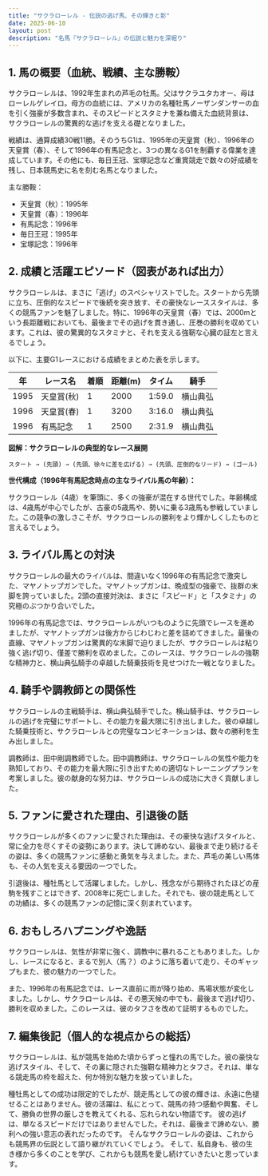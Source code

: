 ```yaml
---
title: "サクラローレル - 伝説の逃げ馬、その輝きと影"
date: 2025-06-10
layout: post
description: "名馬『サクラローレル』の伝説と魅力を深堀り"
---
```


## 1. 馬の概要（血統、戦績、主な勝鞍）

サクラローレルは、1992年生まれの芦毛の牡馬。父はサクラユタカオー、母はローレルゲレイロ。母方の血統には、アメリカの名種牡馬ノーザンダンサーの血を引く強豪が多数含まれ、そのスピードとスタミナを兼ね備えた血統背景は、サクラローレルの驚異的な逃げを支える礎となりました。

戦績は、通算成績30戦11勝。そのうちG1は、1995年の天皇賞（秋）、1996年の天皇賞（春）、そして1996年の有馬記念と、3つの異なるG1を制覇する偉業を達成しています。その他にも、毎日王冠、宝塚記念など重賞競走で数々の好成績を残し、日本競馬史に名を刻む名馬となりました。

主な勝鞍：

* 天皇賞（秋）：1995年
* 天皇賞（春）：1996年
* 有馬記念：1996年
* 毎日王冠：1995年
* 宝塚記念：1996年


## 2. 成績と活躍エピソード（図表があれば出力）

サクラローレルは、まさに「逃げ」のスペシャリストでした。スタートから先頭に立ち、圧倒的なスピードで後続を突き放す、その豪快なレーススタイルは、多くの競馬ファンを魅了しました。特に、1996年の天皇賞（春）では、2000mという長距離戦においても、最後までその逃げを貫き通し、圧巻の勝利を収めています。これは、彼の驚異的なスタミナと、それを支える強靭な心臓の証左と言えるでしょう。

以下に、主要G1レースにおける成績をまとめた表を示します。

| 年 | レース名       | 着順 | 距離(m) | タイム     | 騎手     |
|---|----------------|-----|---------|-----------|----------|
| 1995 | 天皇賞(秋)     | 1   | 2000    | 1:59.0    | 横山典弘 |
| 1996 | 天皇賞(春)     | 1   | 3200    | 3:16.0    | 横山典弘 |
| 1996 | 有馬記念       | 1   | 2500    | 2:31.9    | 横山典弘 |


**図解：サクラローレルの典型的なレース展開**

```
スタート → (先頭) → (先頭、徐々に差を広げる) → (先頭、圧倒的なリード) → (ゴール)
```

**世代構成（1996年有馬記念時点の主なライバル馬の年齢）：**

サクラローレル（4歳）を筆頭に、多くの強豪が混在する世代でした。年齢構成は、4歳馬が中心でしたが、古豪の5歳馬や、勢いに乗る3歳馬も参戦していました。この競争の激しさこそが、サクラローレルの勝利をより輝かしくしたものと言えるでしょう。


## 3. ライバル馬との対決

サクラローレルの最大のライバルは、間違いなく1996年の有馬記念で激突した、マヤノトップガンでした。マヤノトップガンは、晩成型の強豪で、抜群の末脚を誇っていました。2頭の直接対決は、まさに「スピード」と「スタミナ」の究極のぶつかり合いでした。

1996年の有馬記念では、サクラローレルがいつものように先頭でレースを進めましたが、マヤノトップガンは後方からじわじわと差を詰めてきました。最後の直線、マヤノトップガンは驚異的な末脚で迫りましたが、サクラローレルは粘り強く逃げ切り、僅差で勝利を収めました。このレースは、サクラローレルの強靭な精神力と、横山典弘騎手の卓越した騎乗技術を見せつけた一戦となりました。


## 4. 騎手や調教師との関係性

サクラローレルの主戦騎手は、横山典弘騎手でした。横山騎手は、サクラローレルの逃げを完璧にサポートし、その能力を最大限に引き出しました。彼の卓越した騎乗技術と、サクラローレルとの完璧なコンビネーションは、数々の勝利を生み出しました。

調教師は、田中剛調教師でした。田中調教師は、サクラローレルの気性や能力を熟知しており、その能力を最大限に引き出すための適切なトレーニングプランを考案しました。彼の献身的な努力は、サクラローレルの成功に大きく貢献しました。


## 5. ファンに愛された理由、引退後の話

サクラローレルが多くのファンに愛された理由は、その豪快な逃げスタイルと、常に全力を尽くすその姿勢にあります。決して諦めない、最後まで走り続けるその姿は、多くの競馬ファンに感動と勇気を与えました。また、芦毛の美しい馬体も、その人気を支える要因の一つでした。

引退後は、種牡馬として活躍しました。しかし、残念ながら期待されたほどの産駒を残すことはできず、2008年に死亡しました。それでも、彼の競走馬としての功績は、多くの競馬ファンの記憶に深く刻まれています。


## 6. おもしろハプニングや逸話

サクラローレルは、気性が非常に強く、調教中に暴れることもありました。しかし、レースになると、まるで別人（馬？）のように落ち着いて走り、そのギャップもまた、彼の魅力の一つでした。

また、1996年の有馬記念では、レース直前に雨が降り始め、馬場状態が変化しました。しかし、サクラローレルは、その悪天候の中でも、最後まで逃げ切り、勝利を収めました。このレースは、彼のタフさを改めて証明するものでした。


## 7. 編集後記（個人的な視点からの総括）

サクラローレルは、私が競馬を始めた頃からずっと憧れの馬でした。彼の豪快な逃げスタイル、そして、その裏に隠された強靭な精神力とタフさ。それは、単なる競走馬の枠を超えた、何か特別な魅力を放っていました。

種牡馬としての成功は限定的でしたが、競走馬としての彼の輝きは、永遠に色褪せることはありません。彼の活躍は、私にとって、競馬の持つ感動や興奮、そして、勝負の世界の厳しさを教えてくれる、忘れられない物語です。  彼の逃げは、単なるスピードだけではありませんでした。それは、最後まで諦めない、勝利への強い意志の表れだったのです。  そんなサクラローレルの姿は、これからも競馬界の伝説として語り継がれていくでしょう。  そして、私自身も、彼の生き様から多くのことを学び、これからも競馬を愛し続けていきたいと思っています。
